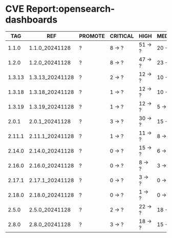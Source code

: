 # CVE Report:opensearch-dashboards
|  TAG   |       REF       | PROMOTE | CRITICAL |  HIGH   | MEDIUM  |  LOW   | UNKNOWN |
|--------|-----------------|---------|----------|---------|---------|--------|---------|
| 1.1.0  | 1.1.0_20241128  | ?       | 8 -> ?   | 51 -> ? | 20 -> ? | 6 -> ? | 0 -> ?  |
| 1.2.0  | 1.2.0_20241128  | ?       | 8 -> ?   | 47 -> ? | 23 -> ? | 6 -> ? | 0 -> ?  |
| 1.3.13 | 1.3.13_20241128 | ?       | 2 -> ?   | 12 -> ? | 10 -> ? | 4 -> ? | 0 -> ?  |
| 1.3.18 | 1.3.18_20241128 | ?       | 1 -> ?   | 12 -> ? | 10 -> ? | 3 -> ? | 0 -> ?  |
| 1.3.19 | 1.3.19_20241128 | ?       | 1 -> ?   | 12 -> ? | 5 -> ?  | 3 -> ? | 0 -> ?  |
| 2.0.1  | 2.0.1_20241128  | ?       | 3 -> ?   | 30 -> ? | 15 -> ? | 3 -> ? | 0 -> ?  |
| 2.11.1 | 2.11.1_20241128 | ?       | 1 -> ?   | 11 -> ? | 8 -> ?  | 1 -> ? | 0 -> ?  |
| 2.14.0 | 2.14.0_20241128 | ?       | 0 -> ?   | 15 -> ? | 6 -> ?  | 1 -> ? | 0 -> ?  |
| 2.16.0 | 2.16.0_20241128 | ?       | 0 -> ?   | 8 -> ?  | 3 -> ?  | 1 -> ? | 0 -> ?  |
| 2.17.1 | 2.17.1_20241128 | ?       | 0 -> ?   | 3 -> ?  | 0 -> ?  | 1 -> ? | 0 -> ?  |
| 2.18.0 | 2.18.0_20241128 | ?       | 0 -> ?   | 1 -> ?  | 0 -> ?  | 1 -> ? | 0 -> ?  |
| 2.5.0  | 2.5.0_20241128  | ?       | 2 -> ?   | 22 -> ? | 18 -> ? | 1 -> ? | 0 -> ?  |
| 2.8.0  | 2.8.0_20241128  | ?       | 3 -> ?   | 18 -> ? | 15 -> ? | 3 -> ? | 0 -> ?  |
